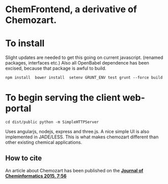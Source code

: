 # ChemFrontend, a derivative of Chemozart. 

# To install 
Slight updates are needed to get this going on current javascript. (renamed packages, interfaces etc.) 
Also all OpenBabel dependence has been excised, because that package is awful to build. 

`
npm install 
bower install 
setenv GRUNT_ENV test
grunt --force build 
`

# To begin serving the client web-portal 
`
cd dist/public
python -m SimpleHTTPServer
`

Uses  angularjs, nodejs, express and three.js. A nice simple UI is also implemented in JADE/LESS. This is what makes chemozart different than other existing chemical applications. 

## How to cite
An article about Chemozart has been published on the **[Journal of Cheminformatics 2015, 7:56](http://www.jcheminf.com/content/7/1/56)**

